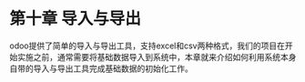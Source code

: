 # 第十章 导入与导出

odoo提供了简单的导入与导出工具，支持excel和csv两种格式，我们的项目在开始实施之前，通常需要将基础数据导入到系统中，本章就来介绍如何利用系统本身自带的导入与导出工具完成基础数据的初始化工作。

